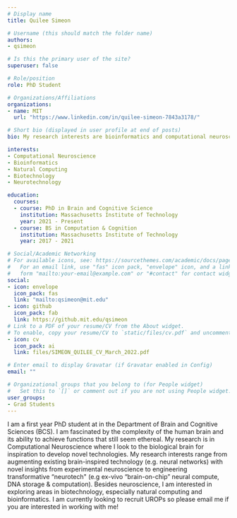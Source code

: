 ```yaml
---
# Display name
title: Quilee Simeon

# Username (this should match the folder name)
authors:
- qsimeon

# Is this the primary user of the site?
superuser: false

# Role/position
role: PhD Student

# Organizations/Affiliations
organizations:
- name: MIT
  url: "https://www.linkedin.com/in/quilee-simeon-7843a3178/"

# Short bio (displayed in user profile at end of posts)
bio: My research interests are bioinformatics and computational neuroscience.

interests:
- Computational Neuroscience
- Bioinformatics 
- Natural Computing
- Biotechnology
- Neurotechnology

education:
  courses:
  - course: PhD in Brain and Cognitive Science
    institution: Massachusetts Institute of Technology
    year: 2021 - Present
  - course: BS in Computation & Cognition
    institution: Massachusetts Institute of Technology
    year: 2017 - 2021

# Social/Academic Networking
# For available icons, see: https://sourcethemes.com/academic/docs/page-builder/#icons
#   For an email link, use "fas" icon pack, "envelope" icon, and a link in the
#   form "mailto:your-email@example.com" or "#contact" for contact widget.
social:
- icon: envelope
  icon_pack: fas
  link: "mailto:qsimeon@mit.edu"
- icon: github
  icon_pack: fab
  link: https://github.mit.edu/qsimeon
# Link to a PDF of your resume/CV from the About widget.
# To enable, copy your resume/CV to `static/files/cv.pdf` and uncomment the lines below.
- icon: cv
  icon_pack: ai
  link: files/SIMEON_QUILEE_CV_March_2022.pdf

# Enter email to display Gravatar (if Gravatar enabled in Config)
email: ""

# Organizational groups that you belong to (for People widget)
#   Set this to `[]` or comment out if you are not using People widget.
user_groups:
- Grad Students
---
```

I am a first year PhD student at in the Department of Brain and Cognitive Sciences (BCS). 
I am fascinated by the complexity of the human brain and its ability to achieve functions that still seem ethereal. 
My research is in Computational Neuroscience where I look to the biological brain for inspiration to develop novel technologies. 
My research interests range from augmenting existing brain-inspired technology (e.g. neural networks) with novel insights from experimental neuroscience to engineering transformative “neurotech" (e.g ex-vivo “brain-on-chip” neural compute, DNA storage & computation). 
Besides neuroscience, I am interested in exploring areas in biotechnology, especially natural computing and bioinformatics.
I am currently looking to recruit UROPs so please email me if you are interested in working with me!
